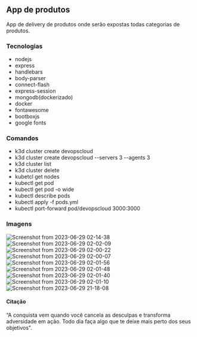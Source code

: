 ## App de produtos

App de delivery de produtos onde serão expostas todas categorias de produtos.

### Tecnologias

- nodejs
- express
- handlebars
- body-parser
- connect-flash
- express-session
- mongodb(dockerizado)
- docker
- fontawesome
- bootboxjs
- google fonts

### Comandos
- k3d cluster create devopscloud
- k3d cluster create devopscloud --servers 3 --agents 3
- k3d cluster list
- k3d cluster delete <nome>
- kubetcl get nodes
- kubectl get pod
- kubectl get pod -o wide
- kubectl describe pods
- kubectl apply -f pods.yml
- kubectl port-forward pod/devopscloud 3000:3000
### Imagens
![Screenshot from 2023-06-29 02-14-38](https://github.com/mauroslucios/app_produtos/assets/671694/f572a464-3600-4285-bf1b-d100bf28b985)
![Screenshot from 2023-06-29 02-02-09](https://github.com/mauroslucios/app_produtos/assets/671694/e90a00ce-4cbb-4b1d-946a-cdfd0b6dd3f2)
![Screenshot from 2023-06-29 02-00-22](https://github.com/mauroslucios/app_produtos/assets/671694/e9b4e158-ad46-44a1-985c-503b1a33211c)
![Screenshot from 2023-06-29 02-00-07](https://github.com/mauroslucios/app_produtos/assets/671694/77d3b0b4-5855-4422-af55-5a96032a7625)
![Screenshot from 2023-06-29 02-01-56](https://github.com/mauroslucios/app_produtos/assets/671694/0743afa7-00c4-44a4-8327-fbcbbb82e43f)
![Screenshot from 2023-06-29 02-01-48](https://github.com/mauroslucios/app_produtos/assets/671694/edbea4b7-de0d-4cf1-b509-2fe91f28c545)
![Screenshot from 2023-06-29 02-01-40](https://github.com/mauroslucios/app_produtos/assets/671694/134fc82f-5aea-4b83-af8e-5e64667d12a1)
![Screenshot from 2023-06-29 02-01-10](https://github.com/mauroslucios/app_produtos/assets/671694/752add5a-e286-489f-9cea-c11d05a693d8)
![Screenshot from 2023-06-29 21-18-08](https://github.com/mauroslucios/app_produtos/assets/671694/da9d2cee-212b-4154-998e-fb5d5ef9fe31)


#### Citação

“A conquista vem quando você cancela as desculpas e transforma adversidade em ação. Todo dia faça algo que te deixe mais perto dos seus objetivos".
